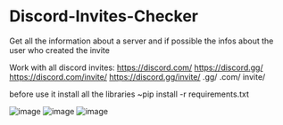 # Discord-Invites-Checker
Get all the information about a server and if possible the infos about the user who created the invite

Work with all discord invites:
https://discord.com/
https://discord.gg/
https://discord.com/invite/
https://discord.gg/invite/
.gg/
.com/
invite/

before use it install all the libraries 
~pip install -r requirements.txt

![image](https://user-images.githubusercontent.com/95089355/173206586-88b0fd46-bc1d-4dd5-8147-3fca07f02069.png)
![image](https://user-images.githubusercontent.com/95089355/173206841-5f9149bd-daf4-46be-950e-d58b94a1cca9.png)
![image](https://user-images.githubusercontent.com/95089355/173206634-ca35f296-8a63-42b3-baac-8db05272696f.png)

